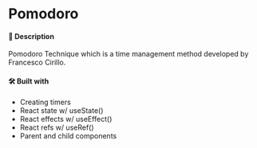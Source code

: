 # Pomodoro

#### 📝 Description

Pomodoro Technique which is a time management method developed by Francesco Cirillo.

#### 🛠️ Built with

- Creating timers
- React state w/ useState()
- React effects w/ useEffect()
- React refs w/ useRef()
- Parent and child components
